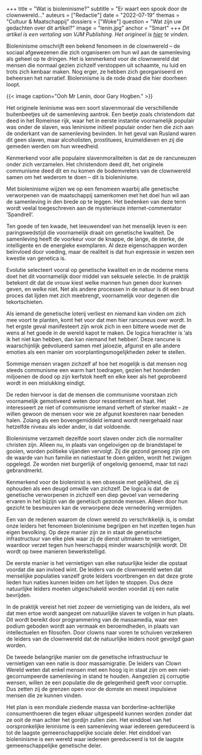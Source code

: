 +++
title = "Wat is bioleninisme?"
subtitle = "Er waart een spook door de clownwereld..."
auteurs = ["Redactie"]
date = "2022-07-19"
themas = "Cultuur & Maatschappij"
dossiers = ["Woke"]
question = "Wat zijn uw gedachten over dit artikel?"
image = "lenin.jpg"
anchor = "Smart"
+++
*Dit artikel is een vertaling van VJM Publishing. Het origineel is [hier](https://vjmpublishing.nz/?p=21454) te vinden.*

Bioleninisme omschrijft een bekend fenomeen in de clownwereld – de sociaal afgewezenen die zich organiseren om hun wil aan de samenleving als geheel op te dringen. Het is kenmerkend voor de clownwereld dat mensen die normaal gezien zichzelf verstoppen uit schaamte, nu luid en trots zich kenbaar maken. Nog erger, ze hebben zich georganiseerd en beheersen het narratief. Bioleninisme is de rode draad die hier doorheen loopt.

{{< image caption="Ooh Mr Lenin, door Gary Hogben." >}}

Het originele leninisme was een soort slavenmoraal die verschillende buitenbeetjes uit de samenleving aantrok. Een beetje zoals christendom dat deed in het Romeinse rijk, waar het in eerste instantie voornamelijk populair was onder de slaven, was leninisme initieel populair onder hen die zich aan de onderkant van de samenleving bevinden. In het geval van Rusland waren dit geen slaven, maar alcoholisten, prostituees, kruimeldieven en zij die gemeden werden om hun wreedheid.

Kenmerkend voor alle populaire slavenmoraliteiten is dat ze de rancuneuzen onder zich verzamelen. Het christendom deed dit, het originele communisme deed dit en nu komen de bodemvreters van de clownwereld samen om het wederom te doen – dit is bioleninisme.

Met bioleninisme wijzen we op een fenomeen waarbij alle genetische verworpenen van de maatschappij samenkomen met het doel hun wil aan de samenleving in den brede op te leggen. Het bedenken van deze term wordt veelal toegeschreven aan de mysterieuze internet-commentator ‘Spandrell’.

Ten goede of ten kwade, het leeuwendeel van het menselijk leven is een paringswedstijd die voornamelijk draait om genetische kwaliteit. De samenleving heeft de voorkeur voor de knappe, de lange, de sterke, de intelligente en de energieke exemplaren. Al deze eigenschappen worden beïnvloed door voeding, maar de realiteit is dat hun expressie in wezen een kwestie van genetica is.

Evolutie selecteert vooral op genetische kwaliteit en in de moderne mens doet het dit voornamelijk door middel van seksuele selectie. In de praktijk betekent dit dat de vrouw kiest welke mannen hun genen door kunnen geven, en welke niet. Net als andere processen in de natuur is dit een bruut proces dat lijden met zich meebrengt, voornamelijk voor degenen die tekortschieten.

Als iemand de genetische loterij verliest en niemand kan vinden om zich mee voort te planten, komt het voor dat men hier rancuneus over wordt. In het ergste geval manifesteert zijn wrok zich in een bittere woede met de wens al het goede in de wereld kapot te maken. De logica hierachter is ‘als ik het niet kan hebben, dan kan niemand het hebben’. Deze rancune is waarschijnlijk geëvolueerd samen met jaloezie, afgunst en alle andere emoties als een manier om voorplantingsmogelijkheden zeker te stellen.

Sommige mensen vragen zichzelf af hoe het mogelijk is dat mensen nog steeds communisme een warm hart toedragen, gezien het honderden miljoenen de dood op zijn kerfstok heeft en elke keer als het geprobeerd wordt in een mislukking eindigt.

De reden hiervoor is dat de mensen die communisme voorstaan zich voornamelijk gemotiveerd weten door ressentiment en haat. Het interesseert ze niet of communisme iemand verheft of sterker maakt – ze willen gewoon de mensen voor wie ze afgunst koesteren naar beneden halen. Zolang als een bovengemiddeld iemand wordt neergehaald naar hetzelfde niveau als ieder ander, is dat voldoende.

Bioleninisme verzamelt dezelfde soort slaven onder zich die normaliter christen zijn. Alleen nu, in plaats van ongelovigen op de brandstapel te gooien, worden politieke vijanden vervolgt. Zij die gezond genoeg zijn om de waarde van hun familie en natiestaat te doen gelden, wordt het zwijgen opgelegd. Ze worden niet burgerlijk of ongelovig genoemd, maar tot nazi gebrandmerkt.

Kenmerkend voor de bioleninist is een obsessie met gelijkheid, die zij ophouden als een deugd omwille van zichzelf. De logica is dat de genetische verworpenen in zichzelf een diep gevoel van vernedering ervaren in het bijzijn van de genetisch gezonde mensen. Alleen door hun gezicht te besmeuren kan de verworpene deze vernedering vermijden.

Een van de redenen waarom de clown wereld zo verschrikkelijk is, is omdat onze leiders het fenomeen bioleninisme begrijpen en het inzetten tegen hun eigen bevolking. Op deze manier zijn ze in staat de genetische infrastructuur van elke plek waar zij de dienst uitmaken te vernietigen, waardoor verzet tegen hun heerschappij minder waarschijnlijk wordt. Dit wordt op twee manieren bewerkstelligd.

De eerste manier is het vernietigen van elke natuurlijke leider die opstaat voordat die aan invloed wint. De leiders van de clownwereld weten dat menselijke populaties vanzelf grote leiders voortbrengen en dat deze grote lieden hun naties kunnen leiden om het lijden te stoppen. Dus deze natuurlijke leiders moeten uitgeschakeld worden voordat zij een natie bevrijden.

In de praktijk vereist het niet zozeer de vernietiging van de leiders, als wel dat men ertoe wordt aangezet om natuurlijke slaven te volgen in hun plaats. Dit wordt bereikt door programmering van de massamedia, waar een podium geboden wordt aan vermaak en beroemdheden, in plaats van intellectuelen en filosofen. Door clowns naar voren te schuiven verzekeren de leiders van de clownwereld dat de natuurlijke leiders nooit gevolgd gaan worden.

De tweede belangrijke manier om de genetische infrastructuur te vernietigen van een natie is door massamigratie. De leiders van Clown Wereld weten dat enkel mensen met een hoog iq in staat zijn om een niet-gecorrumpeerde samenleving in stand te houden. Aangezien zij corruptie wensen, willen ze een populatie die de gelegenheid geeft voor corruptie. Dus zetten zij de grenzen open voor de domste en meest impulsieve mensen die ze kunnen vinden.

Het plan is een mondiale ziedende massa van borderline-achterlijke consumenthoeren die tegen elkaar uitgespeeld kunnen worden zonder dat ze ooit de man achter het gordijn zullen zien. Het einddoel van het oorspronkelijke leninisme is een samenleving waar iedereen gereduceerd is tot de laagste gemeenschappelijke sociale deler. Het einddoel van bioleninisme is een wereld waar iedereen gereduceerd is tot de laagste gemeenschappelijke genetische deler.
